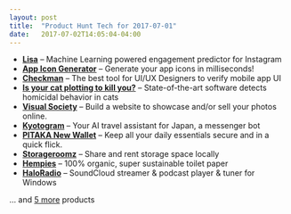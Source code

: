 ```yaml
---
layout: post
title:  "Product Hunt Tech for 2017-07-01"
date:   2017-07-02T14:05:04-04:00
---
```


* **[Lisa](https://www.producthunt.com/posts/lisa?utm_campaign=producthunt-api&utm_medium=api&utm_source=Application%3A+Daily+Digest+RSS+%28ID%3A+3202%29)** – Machine Learning powered engagement predictor for Instagram
* **[App Icon Generator](https://www.producthunt.com/posts/app-icon-generator?utm_campaign=producthunt-api&utm_medium=api&utm_source=Application%3A+Daily+Digest+RSS+%28ID%3A+3202%29)** – Generate your app icons in milliseconds!
* **[Checkman](https://www.producthunt.com/posts/checkman?utm_campaign=producthunt-api&utm_medium=api&utm_source=Application%3A+Daily+Digest+RSS+%28ID%3A+3202%29)** – The best tool for UI/UX Designers to verify mobile app UI
* **[Is your cat plotting to kill you?](https://www.producthunt.com/posts/is-your-cat-plotting-to-kill-you?utm_campaign=producthunt-api&utm_medium=api&utm_source=Application%3A+Daily+Digest+RSS+%28ID%3A+3202%29)** – State-of-the-art software detects homicidal behavior in cats
* **[Visual Society](https://www.producthunt.com/posts/visual-society?utm_campaign=producthunt-api&utm_medium=api&utm_source=Application%3A+Daily+Digest+RSS+%28ID%3A+3202%29)** – Build a website to showcase and/or sell your photos online.
* **[Kyotogram](https://www.producthunt.com/posts/kyotogram?utm_campaign=producthunt-api&utm_medium=api&utm_source=Application%3A+Daily+Digest+RSS+%28ID%3A+3202%29)** – Your AI travel assistant for Japan, a messenger bot
* **[PITAKA New Wallet](https://www.producthunt.com/posts/pitaka-new-wallet?utm_campaign=producthunt-api&utm_medium=api&utm_source=Application%3A+Daily+Digest+RSS+%28ID%3A+3202%29)** – Keep all your daily essentials secure and in a quick flick.
* **[Storageroomz](https://www.producthunt.com/posts/storageroomz?utm_campaign=producthunt-api&utm_medium=api&utm_source=Application%3A+Daily+Digest+RSS+%28ID%3A+3202%29)** – Share and rent storage space locally
* **[Hempies](https://www.producthunt.com/posts/hempies?utm_campaign=producthunt-api&utm_medium=api&utm_source=Application%3A+Daily+Digest+RSS+%28ID%3A+3202%29)** – 100% organic, super sustainable toilet paper
* **[HaloRadio](https://www.producthunt.com/posts/haloradio?utm_campaign=producthunt-api&utm_medium=api&utm_source=Application%3A+Daily+Digest+RSS+%28ID%3A+3202%29)** – SoundCloud streamer & podcast player & tuner  for Windows

… and [5 more](https://www.producthunt.com/tech) products